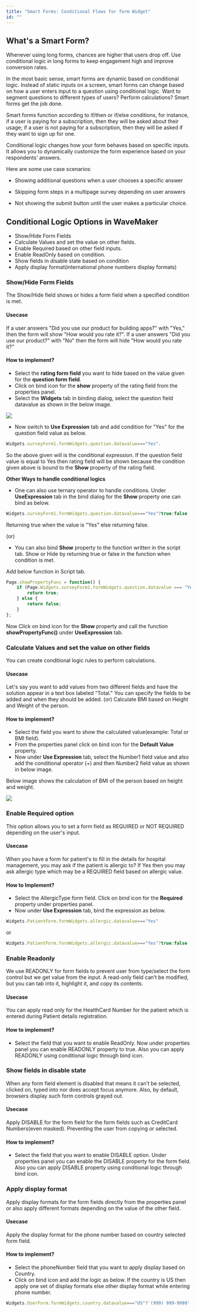 ```yaml
---
title: "Smart Forms: Conditional Flows for form Widget"
id: ""
---
```


## What's a Smart Form?

Whenever using long forms, chances are higher that users drop off. Use conditional logic in long forms to keep engagement high and improve conversion rates.

In the most basic sense, smart forms are dynamic based on conditional logic. Instead of static inputs on a screen, smart forms can change based on how a user enters input to a question using conditional logic. Want to segment questions to different types of users? Perform calculations? Smart forms get the job done.

Smart forms function according to if/then or if/else conditions, for instance, if a user is paying for a subscription, then they will be asked about their usage; if a user is not paying for a subscription, then they will be asked if they want to sign up for one.

Conditional logic changes how your form behaves based on specific inputs. It allows you to dynamically customize the form experience based on your respondents’ answers.

Here are some use case scenarios:
- Showing additional questions when a user chooses a specific answer

- Skipping form steps in a multipage survey depending on user answers

- Not showing the submit button until the user makes a particular choice.

## Conditional Logic Options in WaveMaker

- Show/Hide Form Fields
- Calculate Values and set the value on other fields.
- Enable Required based on other field inputs.
- Enable ReadOnly based on condition.
- Show fields in disable state based on condition
- Apply display format(international phone numbers display formats)

### Show/Hide Form Fields

The Show/Hide field shows or hides a form field when a specified condition is met. 

#### Usecase
If a user answers "Did you use our product for building apps?" with "Yes," then the form will show "How would you rate it?". If a user answers "Did you use our product?" with "No" then the form will hide "How would you rate it?"

#### How to implement?
- Select the **rating form field** you want to hide based on the value given for the **question form field**.
- Click on bind icon for the **show** property of the rating field from the properties panel.
- Select the **Widgets** tab in binding dialog, select the question field datavalue as shown in the below image.

[![](/learn/assets/form/binddialog.png)](/learn/assets/form/binddialog.png)

- Now switch to **Use Expression** tab and add condition for "Yes" for the question field value as below.

```js
Widgets.surveyForm1.formWidgets.question.datavalue==="Yes".
```

So the above given will is the conditional expression. If the question field value is equal to Yes then rating field will be shown because the condition given above is bound to the **Show** property of the rating field.

**Other Ways to handle conditional logics**

- One can also use ternary operator to handle conditions. Under **UseExpression** tab in the bind dialog for the **Show** property one can bind as below.

```js
Widgets.surveyForm1.formWidgets.question.datavalue==="Yes"?true:false
```
Returning true when the value is "Yes" else returning false.

(or)

- You can also bind **Show** property to the function written in the script tab. Show or Hide by returning true or false in the function when condition is met.

Add below function in Script tab.

```js
Page.showPropertyFunc = function() {
    if (Page.Widgets.surveyForm1.formWidgets.question.datavalue === "Yes") {
        return true;
    } else {
        return false;
    }
};
```

Now Click on bind icon for the **Show** property and call the function **showPropertyFunc()** under **UseExpression** tab.

### Calculate Values and set the value on other fields

You can create conditional logic rules to perform calculations. 

#### Usecase
Let's say you want to add values from two different fields and have the solution appear in a text box labeled "Total." You can specify the fields to be added and when they should be added.
(or)
Calculate BMI based on Height and Weight of the person.

#### How to implement?

- Select the field you want to show the calculated value(example: Total or BMI field).
- From the properties panel click on bind icon for the **Default Value** property.
- Now under **Use Expression** tab, select the Number1 field value and also add the conditional operator (+) and then Number2 field value as shown in below image.

Below image shows the calculation of BMI of the person based on height and weight.

[![](/learn/assets/form/conditionalbinding.png)](/learn/assets/form/conditionalbinding.png)

### Enable Required option

This option allows you to set a form field as REQUIRED or NOT REQUIRED depending on the user's input.

#### Usecase

When you have a form for patient's to fill in the details for hospital management, you may ask if the patient is allergic to? If Yes then you may ask allergic type which may be a REQUIRED field based on allergic value.

#### How to Implement?

- Select the AllergicType form field. Click on bind icon for the **Required** property under properties panel.
- Now under **Use Expression** tab, bind the expression as below.

```js
Widgets.PatientForm.formWidgets.allergic.datavalue==="Yes"
```

or 

```js
Widgets.PatientForm.formWidgets.allergic.datavalue==="Yes"?true:false
```

### Enable Readonly

We use READONLY for form fields to prevent user from type/select the form control but we get value from the input. A read-only field can’t be modified, but you can tab into it, highlight it, and copy its contents.

#### Usecase
You can apply read only for the HealthCard Number for the patient which is entered during Patient details registration.

#### How to implement?
- Select the field that you want to enable ReadOnly. Now under properties panel you can enable READONLY property to true. Also you can apply READONLY using conditional logic through bind icon.

### Show fields in disable state

When any form field element is disabled that means it can’t be selected, clicked on, typed into nor does accept focus anymore. Also, by default, browsers display such form controls grayed out.

#### Usecase
Apply DISABLE for the form field for the form fields such as CreditCard Numbers(even masked). Preventing the user from copying or selected.

#### How to implement?
- Select the field that you want to enable DISABLE option. Under properties panel you can enable the DISABLE property for the form field. Also you can apply DISABLE property using conditional logic through bind icon.

### Apply display format

Apply display formats for the form fields directly from the properties panel or also apply different formats depending on the value of the other field.

#### Usecase
Apply the display format for the phone number based on country selected form field.

#### How to implement?

- Select the phoneNumber field that you want to apply display based on Country. 
- Click on bind icon and add the logic as below. If the country is US then apply one set of display formats else other display format while entering phone number.

```js
Widgets.UserForm.formWidgets.country.datavalue==="US"?'(999) 999-9999':'9999 999999'
```